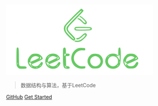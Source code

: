 

<img src="images/logo.svg"  width="400" />


> 数据结构与算法，基于LeetCode

[GitHub](https://github.com/yeungeek/java-leetcode)
[Get Started](README)